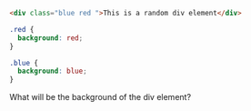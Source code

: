 ```html
<div class="blue red ">This is a random div element</div>
```

```css
.red {
  background: red;
}

.blue {
  background: blue;
}
```

What will be the background of the div element?
